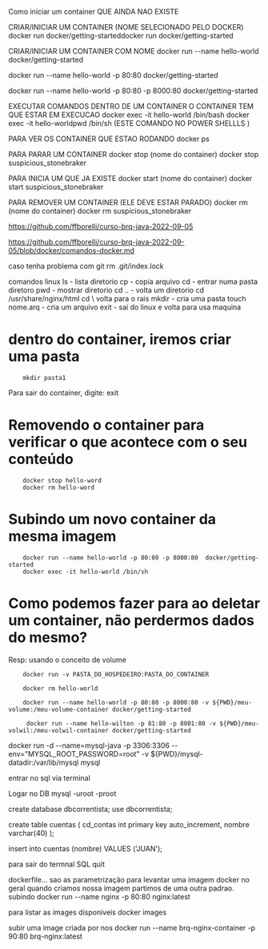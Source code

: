 Como iniciar um container QUE AINDA NAO EXISTE

CRIAR/INICIAR UM CONTAINER (NOME SELECIONADO PELO DOCKER)
 docker run docker/getting-starteddocker run docker/getting-started

CRIAR/INICIAR UM CONTAINER COM NOME
 docker run --name hello-world docker/getting-started

 docker run --name hello-world -p 80:80  docker/getting-started
 
 docker run --name hello-world -p 80:80 -p 8000:80 docker/getting-started

 EXECUTAR COMANDOS DENTRO DE UM CONTAINER O CONTAINER TEM QUE ESTAR EM EXECUCAO
  docker exec -it hello-world /bin/bash
  docker exec -it hello-worldpwd
   /bin/sh   (ESTE COMANDO NO POWER SHELLLS
  )


PARA VER OS CONTAINER QUE ESTAO RODANDO
 docker ps

 PARA PARAR UM CONTAINER
   docker stop (nome do container)
   docker stop suspicious_stonebraker

PARA INICIA UM  QUE JA EXISTE
   docker start (nome do container)
   docker start suspicious_stonebraker   

PARA REMOVER UM CONTAINER (ELE DEVE ESTAR PARADO)
   docker rm (nome do container)
   docker rm suspicious_stonebraker 


https://github.com/ffborelli/curso-brq-java-2022-09-05

https://github.com/ffborelli/curso-brq-java-2022-09-05/blob/docker/comandos-docker.md


caso tenha problema com git 
rm .git/index.lock

comandos linux
ls  - lista diretorio
cp - copia arquivo
cd - entrar numa pasta diretoro
pwd - mostrar diretorio
cd .. - volta um diretorio
cd /usr/share/nginx/html
cd \ volta para o rais
mkdir - cria uma pasta
touch nome.arq - cria um arquivo
exit - sai do linux e volta para usa maquina

# dentro do container, iremos criar uma pasta

```
    mkdir pasta1
```

Para sair do container, digite:         exit

# Removendo o container para verificar o que acontece com o seu conteúdo

```
    docker stop hello-word
    docker rm hello-word
```

# Subindo um novo container da mesma imagem

```
    docker run --name hello-world -p 80:80 -p 8000:80  docker/getting-started
    docker exec -it hello-world /bin/sh
```

# Como podemos fazer para ao deletar um container, não perdermos dados do mesmo?

Resp: usando o conceito de volume

```
    docker run -v PASTA_DO_HOSPEDEIRO:PASTA_DO_CONTAINER

    docker rm hello-world
    
    docker run --name hello-world -p 80:80 -p 8000:80 -v ${PWD}/meu-volume:/meu-volume-container docker/getting-started

     docker run --name hello-wilton -p 81:80 -p 8001:80 -v ${PWD}/meu-volwil:/meu-volwil-container docker/getting-started
```

docker run -d --name=mysql-java -p 3306:3306 --env="MYSQL_ROOT_PASSWORD=root" -v ${PWD}/mysql-datadir:/var/lib/mysql    mysql

entrar no sql via terminal


Logar no DB
mysql -uroot -proot

 create database dbcorrentista;
 use dbcorrentista;

create table cuentas ( cd_contas int primary key auto_increment, nombre varchar(40) );

insert into cuentas (nombre) VALUES ('JUAN');

para sair do termnal SQL quit

dockerfile... sao as parametrização para levantar uma imagem docker
no geral quando criamos nossa imagem partimos de uma outra padrao.
subindo 
docker run --name nginx -p 80:80 nginx:latest

para listar as images disponiveis
docker images 

subir uma image criada por nos
docker run --name brq-nginx-container -p 90:80 brq-nginx:latest